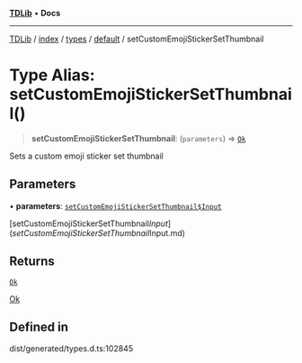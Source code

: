 [**TDLib**](../../../../../../README.md) • **Docs**

***

[TDLib](../../../../../../modules.md) / [index](../../../../../README.md) / [types](../../../README.md) / [default](../README.md) / setCustomEmojiStickerSetThumbnail

# Type Alias: setCustomEmojiStickerSetThumbnail()

> **setCustomEmojiStickerSetThumbnail**: (`parameters`) => [`Ok`](Ok-1.md)

Sets a custom emoji sticker set thumbnail

## Parameters

• **parameters**: [`setCustomEmojiStickerSetThumbnail$Input`](setCustomEmojiStickerSetThumbnail$Input.md)

[setCustomEmojiStickerSetThumbnail$Input](setCustomEmojiStickerSetThumbnail$Input.md)

## Returns

[`Ok`](Ok-1.md)

[Ok](Ok-1.md)

## Defined in

dist/generated/types.d.ts:102845
